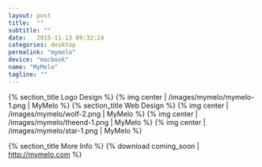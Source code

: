 ```yaml
---
layout: post
title:  ""
subtitle: ""
date:   2015-11-13 09:32:24
categories: desktop
permalink: "mymelo"
device: "macbook"
name: "MyMelo"
tagline: ""
---
```


{% section_title Logo Design %}
{% img center | /images/mymelo/mymelo-1.png | MyMelo %}
{% section_title Web Design %}
{% img center | /images/mymelo/wolf-2.png | MyMelo %}
{% img center | /images/mymelo/theend-1.png | MyMelo %}
{% img center | /images/mymelo/star-1.png | MyMelo %}

{% section_title More Info %}
{% download coming_soon | http://mymelo.com %}
